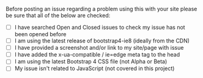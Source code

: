 Before posting an issue regarding a problem using this with your site please be sure that all of the below are checked:

- [ ] I have searched Open and Closed issues to check my issue has not been opened before
- [ ] I am using the latest release of bootstrap4-ie8 (ideally from the CDN)
- [ ] I have provided a screenshot and/or link to my site/page with issue
- [ ] I have added the x-ua-compatible / ie=edge meta tag to the head
- [ ] I am using the latest Bootstrap 4 CSS file (not Alpha or Beta)
- [ ] My issue isn't related to JavaScript (not covered in this project)
